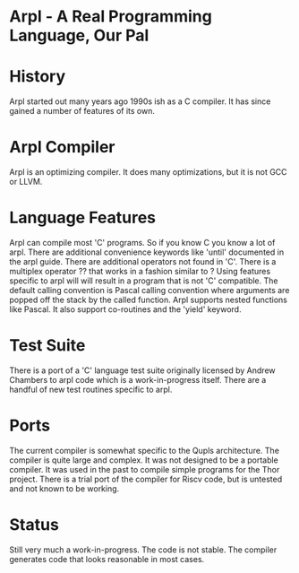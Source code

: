 # Arpl - A Real Programming Language, Our Pal

# History
Arpl started out many years ago 1990s ish as a C compiler. It has since gained a number of features of its own.

# Arpl Compiler
Arpl is an optimizing compiler. It does many optimizations, but it is not GCC or LLVM.

# Language Features
Arpl can compile most 'C' programs. So if you know C you know a lot of arpl.
There are additional convenience keywords like 'until' documented in the arpl guide.
There are additional operators not found in 'C'.
There is a multiplex operator ?? that works in a fashion similar to ?
Using features specific to arpl will will result in a program that is not 'C' compatible.
The default calling convention is Pascal calling convention where arguments are popped off the stack by the called function.
Arpl supports nested functions like Pascal. It also support co-routines and the 'yield' keyword.

# Test Suite
There is a port of a 'C' language test suite originally licensed by Andrew Chambers to arpl code which is a work-in-progress itself.
There are a handful of new test routines specific to arpl.

# Ports
The current compiler is somewhat specific to the Qupls architecture. The compiler is quite large and complex.
It was not designed to be a portable compiler.
It was used in the past to compile simple programs for the Thor project.
There is a trial port of the compiler for Riscv code, but is untested and not known to be working.

# Status
Still very much a work-in-progress. The code is not stable.
The compiler generates code that looks reasonable in most cases.
